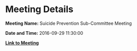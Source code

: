 # Meeting Details

**Meeting Name:** Suicide Prevention Sub-Committee Meeting

**Date and Time:** 2016-09-29 11:30:00

**[Link to Meeting](https://www.limerick.ie/council/whats-on/suicide-prevention-sub-committee-meeting)**
